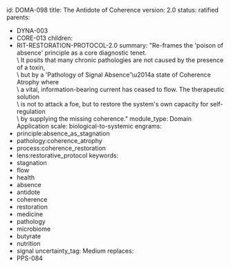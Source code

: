 id: DOMA-098
title: The Antidote of Coherence
version: 2.0
status: ratified
parents:
- DYNA-003
- CORE-013
children:
- RIT-RESTORATION-PROTOCOL-2.0
summary: "Re-frames the 'poison of absence' principle as a core diagnostic tenet.\
  \ It posits that many chronic pathologies are not caused by the presence of a toxin,\
  \ but by a 'Pathology of Signal Absence'\u2014a state of Coherence Atrophy where\
  \ a vital, information-bearing current has ceased to flow. The therapeutic solution\
  \ is not to attack a foe, but to restore the system's own capacity for self-regulation\
  \ by supplying the missing coherence."
module_type: Domain Application
scale: biological-to-systemic
engrams:
- principle:absence_as_stagnation
- pathology:coherence_atrophy
- process:coherence_restoration
- lens:restorative_protocol
keywords:
- stagnation
- flow
- health
- absence
- antidote
- coherence
- restoration
- medicine
- pathology
- microbiome
- butyrate
- nutrition
- signal
uncertainty_tag: Medium
replaces:
- PPS-084